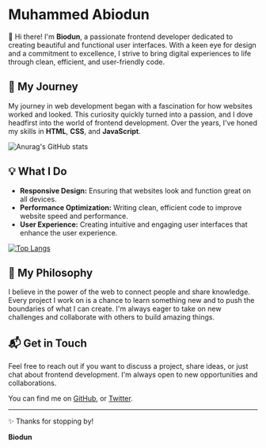 # Muhammed Abiodun

🌟 Hi there! I'm **Biodun**, a passionate frontend developer dedicated to creating beautiful and functional user interfaces. With a keen eye for design and a commitment to excellence, I strive to bring digital experiences to life through clean, efficient, and user-friendly code.

## 🌱 My Journey

My journey in web development began with a fascination for how websites worked and looked. This curiosity quickly turned into a passion, and I dove headfirst into the world of frontend development. Over the years, I've honed my skills in **HTML**, **CSS**, and **JavaScript**.

 ![Anurag's GitHub stats](https://github-readme-stats.vercel.app/api?username=biodun42&show_icons=true&theme=radical)


## 💡 What I Do

- **Responsive Design:** Ensuring that websites look and function great on all devices.
- **Performance Optimization:** Writing clean, efficient code to improve website speed and performance.
- **User Experience:** Creating intuitive and engaging user interfaces that enhance the user experience.

  
[![Top Langs](https://github-readme-stats.vercel.app/api/top-langs/?username=biodun42&layout=pie)](https://github.com/anuraghazra/github-readme-stats)

## 🎨 My Philosophy

I believe in the power of the web to connect people and share knowledge. Every project I work on is a chance to learn something new and to push the boundaries of what I can create. I'm always eager to take on new challenges and collaborate with others to build amazing things.

## 📬 Get in Touch

Feel free to reach out if you want to discuss a project, share ideas, or just chat about frontend development. I'm always open to new opportunities and collaborations.

You can find me on [GitHub](https://github.com/yourusername), or [Twitter](https://twitter.com/Muhammed67875743).

---

✨ Thanks for stopping by!

**Biodun**
